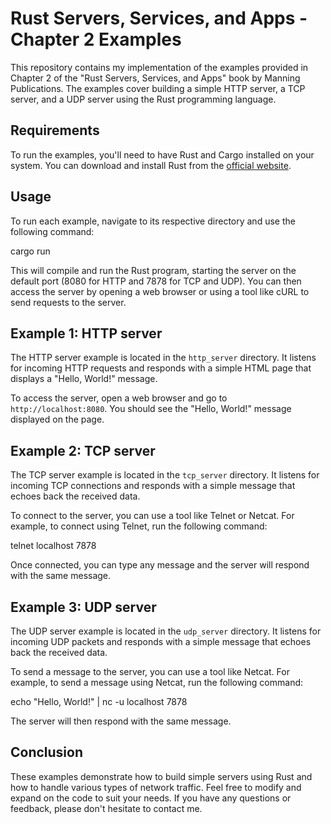# Rust Servers, Services, and Apps - Chapter 2 Examples

This repository contains my implementation of the examples provided in Chapter 2 of the "Rust Servers, Services, and Apps" book by Manning Publications. The examples cover building a simple HTTP server, a TCP server, and a UDP server using the Rust programming language.

## Requirements

To run the examples, you'll need to have Rust and Cargo installed on your system. You can download and install Rust from the [official website](https://www.rust-lang.org/tools/install).

## Usage

To run each example, navigate to its respective directory and use the following command:

cargo run


This will compile and run the Rust program, starting the server on the default port (8080 for HTTP and 7878 for TCP and UDP). You can then access the server by opening a web browser or using a tool like cURL to send requests to the server.

## Example 1: HTTP server

The HTTP server example is located in the `http_server` directory. It listens for incoming HTTP requests and responds with a simple HTML page that displays a "Hello, World!" message.

To access the server, open a web browser and go to `http://localhost:8080`. You should see the "Hello, World!" message displayed on the page.

## Example 2: TCP server

The TCP server example is located in the `tcp_server` directory. It listens for incoming TCP connections and responds with a simple message that echoes back the received data.

To connect to the server, you can use a tool like Telnet or Netcat. For example, to connect using Telnet, run the following command:

telnet localhost 7878




Once connected, you can type any message and the server will respond with the same message.

## Example 3: UDP server

The UDP server example is located in the `udp_server` directory. It listens for incoming UDP packets and responds with a simple message that echoes back the received data.

To send a message to the server, you can use a tool like Netcat. For example, to send a message using Netcat, run the following command:


echo "Hello, World!" | nc -u localhost 7878


The server will then respond with the same message.

## Conclusion

These examples demonstrate how to build simple servers using Rust and how to handle various types of network traffic. Feel free to modify and expand on the code to suit your needs. If you have any questions or feedback, please don't hesitate to contact me.


